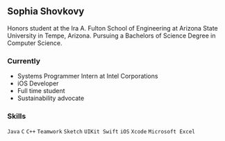 ## Sophia Shovkovy

Honors student at the Ira A. Fulton School of Engineering at Arizona State University in Tempe, Arizona. Pursuing a Bachelors of Science Degree in Computer Science.

### Currently
* Systems Programmer Intern at Intel Corporations
* iOS Developer
* Full time student
* Sustainability advocate

### Skills
`Java` `C` `C++` `Teamwork` `Sketch` `UIKit Swift` `iOS` `Xcode` `Microsoft Excel` 
